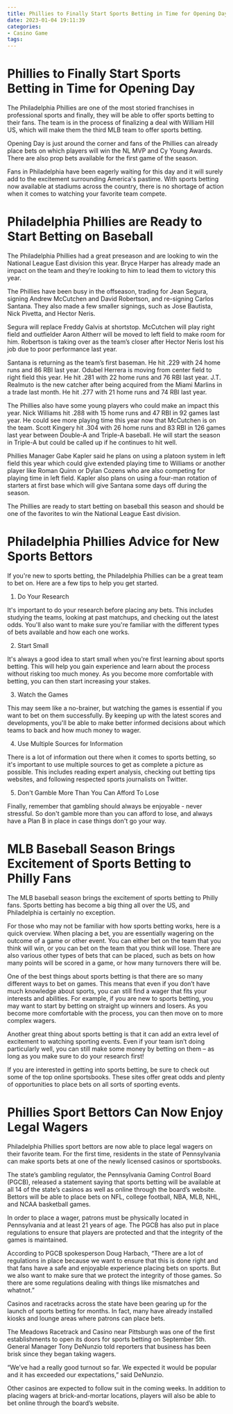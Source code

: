 ```yaml
---
title: Phillies to Finally Start Sports Betting in Time for Opening Day
date: 2023-01-04 19:11:39
categories:
- Casino Game
tags:
---
```



#  Phillies to Finally Start Sports Betting in Time for Opening Day

The Philadelphia Phillies are one of the most storied franchises in professional sports and finally, they will be able to offer sports betting to their fans. The team is in the process of finalizing a deal with William Hill US, which will make them the third MLB team to offer sports betting.

Opening Day is just around the corner and fans of the Phillies can already place bets on which players will win the NL MVP and Cy Young Awards. There are also prop bets available for the first game of the season. 

Fans in Philadelphia have been eagerly waiting for this day and it will surely add to the excitement surrounding America's pastime. With sports betting now available at stadiums across the country, there is no shortage of action when it comes to watching your favorite team compete.

#  Philadelphia Phillies are Ready to Start Betting on Baseball

The Philadelphia Phillies had a great preseason and are looking to win the National League East division this year. Bryce Harper has already made an impact on the team and they’re looking to him to lead them to victory this year.

The Phillies have been busy in the offseason, trading for Jean Segura, signing Andrew McCutchen and David Robertson, and re-signing Carlos Santana. They also made a few smaller signings, such as Jose Bautista, Nick Pivetta, and Hector Neris.

Segura will replace Freddy Galvis at shortstop. McCutchen will play right field and outfielder Aaron Altherr will be moved to left field to make room for him. Robertson is taking over as the team’s closer after Hector Neris lost his job due to poor performance last year.

Santana is returning as the team’s first baseman. He hit .229 with 24 home runs and 86 RBI last year. Odubel Herrera is moving from center field to right field this year. He hit .281 with 22 home runs and 76 RBI last year. J.T. Realmuto is the new catcher after being acquired from the Miami Marlins in a trade last month. He hit .277 with 21 home runs and 74 RBI last year.

The Phillies also have some young players who could make an impact this year. Nick Williams hit .288 with 15 home runs and 47 RBI in 92 games last year. He could see more playing time this year now that McCutchen is on the team. Scott Kingery hit .304 with 26 home runs and 83 RBI in 126 games last year between Double-A and Triple-A baseball. He will start the season in Triple-A but could be called up if he continues to hit well.

Phillies Manager Gabe Kapler said he plans on using a platoon system in left field this year which could give extended playing time to Williams or another player like Roman Quinn or Dylan Cozens who are also competing for playing time in left field. Kapler also plans on using a four-man rotation of starters at first base which will give Santana some days off during the season.

The Phillies are ready to start betting on baseball this season and should be one of the favorites to win the National League East division.

#  Philadelphia Phillies Advice for New Sports Bettors

If you're new to sports betting, the Philadelphia Phillies can be a great team to bet on. Here are a few tips to help you get started.

1. Do Your Research

It's important to do your research before placing any bets. This includes studying the teams, looking at past matchups, and checking out the latest odds. You'll also want to make sure you're familiar with the different types of bets available and how each one works.

2. Start Small

It's always a good idea to start small when you're first learning about sports betting. This will help you gain experience and learn about the process without risking too much money. As you become more comfortable with betting, you can then start increasing your stakes.

3. Watch the Games

This may seem like a no-brainer, but watching the games is essential if you want to bet on them successfully. By keeping up with the latest scores and developments, you'll be able to make better informed decisions about which teams to back and how much money to wager.

4. Use Multiple Sources for Information

There is a lot of information out there when it comes to sports betting, so it's important to use multiple sources to get as complete a picture as possible. This includes reading expert analysis, checking out betting tips websites, and following respected sports journalists on Twitter.

5. Don't Gamble More Than You Can Afford To Lose

Finally, remember that gambling should always be enjoyable - never stressful. So don't gamble more than you can afford to lose, and always have a Plan B in place in case things don't go your way.

#  MLB Baseball Season Brings Excitement of Sports Betting to Philly Fans

The MLB baseball season brings the excitement of sports betting to Philly fans. Sports betting has become a big thing all over the US, and Philadelphia is certainly no exception.

For those who may not be familiar with how sports betting works, here is a quick overview. When placing a bet, you are essentially wagering on the outcome of a game or other event. You can either bet on the team that you think will win, or you can bet on the team that you think will lose. There are also various other types of bets that can be placed, such as bets on how many points will be scored in a game, or how many turnovers there will be.

One of the best things about sports betting is that there are so many different ways to bet on games. This means that even if you don’t have much knowledge about sports, you can still find a wager that fits your interests and abilities. For example, if you are new to sports betting, you may want to start by betting on straight up winners and losers. As you become more comfortable with the process, you can then move on to more complex wagers.

Another great thing about sports betting is that it can add an extra level of excitement to watching sporting events. Even if your team isn’t doing particularly well, you can still make some money by betting on them – as long as you make sure to do your research first!

If you are interested in getting into sports betting, be sure to check out some of the top online sportsbooks. These sites offer great odds and plenty of opportunities to place bets on all sorts of sporting events.

#  Phillies Sport Bettors Can Now Enjoy Legal Wagers

Philadelphia Phillies sport bettors are now able to place legal wagers on their favorite team. For the first time, residents in the state of Pennsylvania can make sports bets at one of the newly licensed casinos or sportsbooks.

The state’s gambling regulator, the Pennsylvania Gaming Control Board (PGCB), released a statement saying that sports betting will be available at all 14 of the state’s casinos as well as online through the board’s website. Bettors will be able to place bets on NFL, college football, NBA, MLB, NHL, and NCAA basketball games.

In order to place a wager, patrons must be physically located in Pennsylvania and at least 21 years of age. The PGCB has also put in place regulations to ensure that players are protected and that the integrity of the games is maintained.

According to PGCB spokesperson Doug Harbach, “There are a lot of regulations in place because we want to ensure that this is done right and that fans have a safe and enjoyable experience placing bets on sports. But we also want to make sure that we protect the integrity of those games. So there are some regulations dealing with things like mismatches and whatnot.”

Casinos and racetracks across the state have been gearing up for the launch of sports betting for months. In fact, many have already installed kiosks and lounge areas where patrons can place bets.

The Meadows Racetrack and Casino near Pittsburgh was one of the first establishments to open its doors for sports betting on September 5th. General Manager Tony DeNunzio told reporters that business has been brisk since they began taking wagers.

“We’ve had a really good turnout so far. We expected it would be popular and it has exceeded our expectations,” said DeNunzio.

Other casinos are expected to follow suit in the coming weeks. In addition to placing wagers at brick-and-mortar locations, players will also be able to bet online through the board’s website.